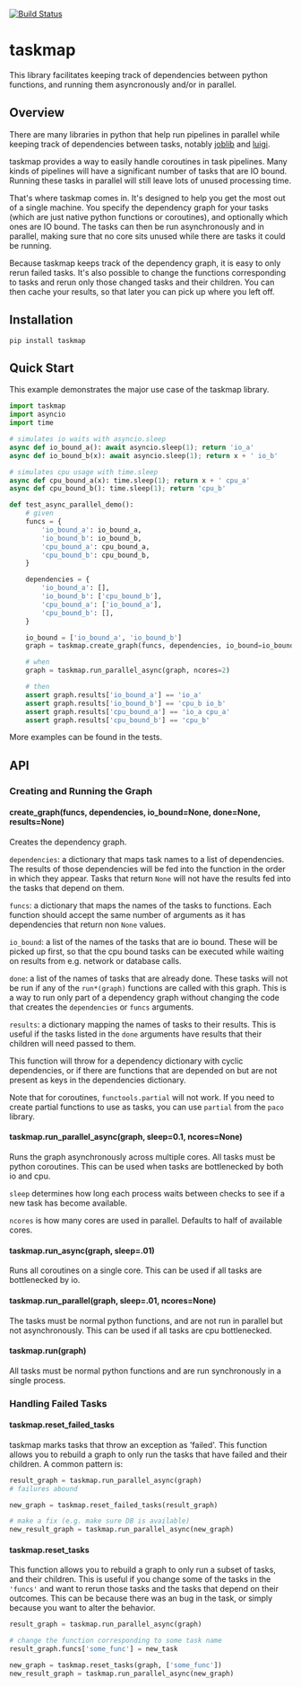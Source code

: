[![Build Status](https://travis-ci.org/n-s-f/taskmap.svg?branch=master)](https://travis-ci.org/n-s-f/taskmap)

# taskmap

This library facilitates keeping track of dependencies between python functions,
and running them asyncronously and/or in parallel.

## Overview

There are many libraries in python that help run pipelines in parallel while
keeping track of dependencies between tasks, notably
[joblib](https://pythonhosted.org/joblib/) and 
[luigi](https://github.com/spotify/luigi).

taskmap provides a way to easily handle coroutines in task pipelines. Many kinds
of pipelines will have a significant number of tasks that are IO bound. Running
these tasks in parallel will still leave lots of unused processing time.

That's where taskmap comes in. It's designed to help you get the most out of a
single machine. You specify the dependency graph for your tasks (which are just
native python functions or coroutines), and optionally which ones are IO bound. 
The tasks can then be run asynchronously and in parallel, making sure that no core
sits unused while there are tasks it could be running.

Because taskmap keeps track of the dependency graph, it is easy to only rerun
failed tasks. It's also possible to change the functions corresponding to tasks
and rerun only those changed tasks and their children. You can then cache your
results, so that later you can pick up where you left off.

## Installation

```
pip install taskmap
```

## Quick Start

This example demonstrates the major use case of the taskmap library.

```.py
import taskmap
import asyncio
import time

# simulates io waits with asyncio.sleep
async def io_bound_a(): await asyncio.sleep(1); return 'io_a'
async def io_bound_b(x): await asyncio.sleep(1); return x + ' io_b'

# simulates cpu usage with time.sleep
async def cpu_bound_a(x): time.sleep(1); return x + ' cpu_a'
async def cpu_bound_b(): time.sleep(1); return 'cpu_b'

def test_async_parallel_demo():
    # given
    funcs = {
        'io_bound_a': io_bound_a,
        'io_bound_b': io_bound_b,
        'cpu_bound_a': cpu_bound_a,
        'cpu_bound_b': cpu_bound_b,
    }

    dependencies = {
        'io_bound_a': [],
        'io_bound_b': ['cpu_bound_b'],
        'cpu_bound_a': ['io_bound_a'],
        'cpu_bound_b': [],
    }

    io_bound = ['io_bound_a', 'io_bound_b']
    graph = taskmap.create_graph(funcs, dependencies, io_bound=io_bound)

    # when
    graph = taskmap.run_parallel_async(graph, ncores=2)

    # then
    assert graph.results['io_bound_a'] == 'io_a'
    assert graph.results['io_bound_b'] == 'cpu_b io_b'
    assert graph.results['cpu_bound_a'] == 'io_a cpu_a'
    assert graph.results['cpu_bound_b'] == 'cpu_b'
```

More examples can be found in the tests.

## API

### Creating and Running the Graph

#### create_graph(funcs, dependencies, io_bound=None, done=None, results=None)

Creates the dependency graph.

`dependencies`: a dictionary that maps task names to a list of dependencies. The
results of those dependencies will be fed into the function in the order in
which they appear. Tasks that return `None` will not have the results fed into
the tasks that depend on them.

`funcs`: a dictionary that maps the names of the tasks to functions. Each
function should accept the same number of arguments as it has dependencies that
return non `None` values.

`io_bound`: a list of the names of the tasks that are io bound. These will be
picked up first, so that the cpu bound tasks can be executed while waiting on
results from e.g. network or database calls.

`done`: a list of the names of tasks that are already done. These tasks will not
be run if any of the `run*(graph)` functions are called with this graph. This is
a way to run only part of a dependency graph without changing the code that
creates the `dependencies` or `funcs` arguments.

`results`: a dictionary mapping the names of tasks to their results. This is
useful if the tasks listed in the `done` arguments have results that their
children will need passed to them.

This function will throw for a dependency dictionary with cyclic dependencies,
or if there are functions that are depended on but are not present as keys in
the dependencies dictionary.

Note that for coroutines, `functools.partial` will not work. If you need to
create partial functions to use as tasks, you can use `partial` from the `paco`
library.

#### taskmap.run_parallel_async(graph, sleep=0.1, ncores=None)

Runs the graph asynchronously across multiple cores. All tasks must be python
coroutines. This can be used when tasks are bottlenecked by both io and cpu.

`sleep` determines how long each process waits between checks to see if a new
task has become available.

`ncores` is how many cores are used in parallel. Defaults to half of available
cores.

#### taskmap.run_async(graph, sleep=.01)

Runs all coroutines on a single core. This can be used if all tasks are
bottlenecked by io.

#### taskmap.run_parallel(graph, sleep=.01, ncores=None)

The tasks must be normal python functions, and are not run in parallel but not
asynchronously. This can be used if all tasks are cpu bottlenecked.

#### taskmap.run(graph)

All tasks must be normal python functions and are run synchronously in a single
process.

### Handling Failed Tasks

#### taskmap.reset_failed_tasks

taskmap marks tasks that throw an exception as 'failed'. This function allows
you to rebuild a graph to only run the tasks that have failed and their
children. A common pattern is:

```.py
result_graph = taskmap.run_parallel_async(graph)
# failures abound

new_graph = taskmap.reset_failed_tasks(result_graph)

# make a fix (e.g. make sure DB is available)
new_result_graph = taskmap.run_parallel_async(new_graph)
```

#### taskmap.reset_tasks

This function allows you to rebuild a graph to only run a subset of tasks, and
their children. This is useful if you change some of the tasks in the `'funcs'`
and want to rerun those tasks and the tasks that depend on their outcomes. This
can be because there was an bug in the task, or simply because you want to alter
the behavior.

```.py
result_graph = taskmap.run_parallel_async(graph)

# change the function corresponding to some task name
result_graph.funcs['some_func'] = new_task

new_graph = taskmap.reset_tasks(graph, ['some_func'])
new_result_graph = taskmap.run_parallel_async(new_graph)
```
